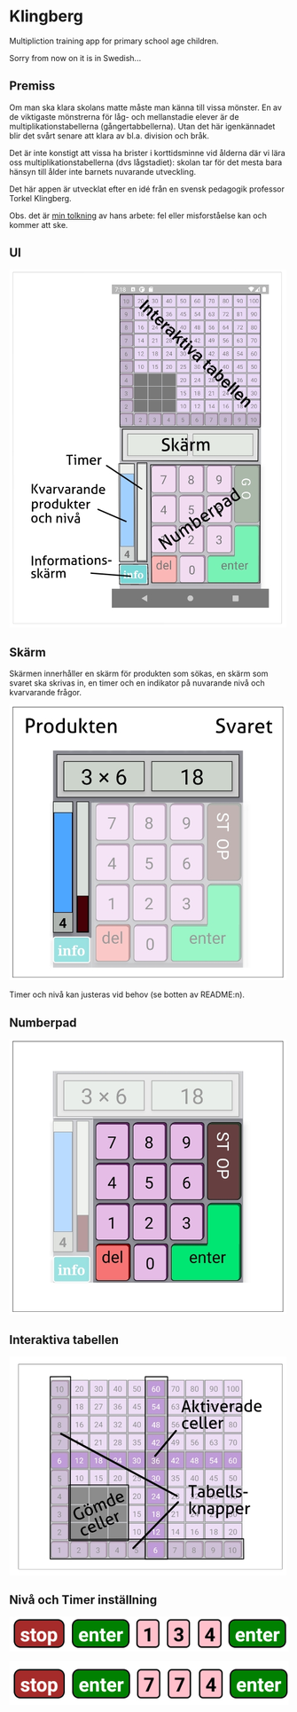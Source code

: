 # Klingberg

Multipliction training app for primary school age children.

Sorry from now on it is in Swedish...

## Premiss

Om man ska klara skolans matte måste man känna till vissa mönster.
En av de viktigaste mönstrerna för låg- och mellanstadie elever är
de multiplikationstabellerna (gångertabbellerna). Utan det här
igenkännadet blir det svårt senare att klara av bl.a. division och
bråk.

Det är inte konstigt att vissa ha brister i korttidsminne vid
ålderna där vi lära oss multiplikationstabellerna (dvs lågstadiet):
skolan tar för det mesta bara hänsyn till ålder inte barnets
nuvarande utveckling.

Det här appen är utvecklat efter en idé från en svensk pedagogik professor Torkel Klingberg.

Obs. det är <ins>min tolkning</ins> av hans arbete: fel eller misforståelse kan och kommer att ske.

## UI

![alt text](https://github.com/vammo74/klingberg/blob/main/components/UI/graphics/apppicture.jpg?raw=true)

## Skärm

Skärmen innerhåller en skärm för produkten som sökas, en skärm som
svaret ska skrivas in, en timer och en indikator på nuvarande nivå
och kvarvarande frågor.

![alt text](https://github.com/vammo74/klingberg/blob/main/components/UI/graphics/screenpicture.jpg?raw=true)

Timer och nivå kan justeras vid behov (se botten av README:n).

## Numberpad

![alt text](https://github.com/vammo74/klingberg/blob/main/components/UI/graphics/numberpadpicture.jpg?raw=true)

## Interaktiva tabellen

![alt text](https://github.com/vammo74/klingberg/blob/main/components/UI/graphics/tablepicture.jpg?raw=true)

## Nivå och Timer inställning

![alt text](https://github.com/vammo74/klingberg/blob/main/components/UI/graphics/levelchange.jpg?raw=true)

![alt text](https://github.com/vammo74/klingberg/blob/main/components/UI/graphics/timer.jpg?raw=true)
